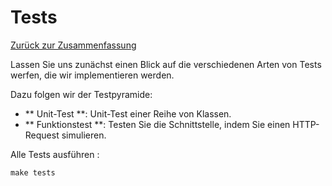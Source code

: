 # Tests

[Zurück zur Zusammenfassung](index.md)

Lassen Sie uns zunächst einen Blick auf die verschiedenen Arten von Tests werfen, die wir implementieren werden.

Dazu folgen wir der Testpyramide:
* ** Unit-Test **: Unit-Test einer Reihe von Klassen.
* ** Funktionstest **: Testen Sie die Schnittstelle, indem Sie einen HTTP-Request simulieren.

Alle Tests ausführen :
```
make tests
```
